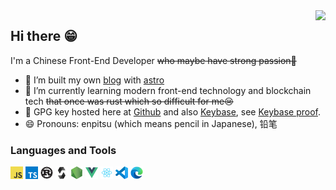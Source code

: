<img src="https://github-stats.liuli.lol/api?username=enpitsuLin&theme=dracula&show_icons=true&include_all_commits=true&count_private=true" align="right">

## Hi there 😁

I'm a Chinese Front-End Developer ~~who maybe have strong passion🤣~~

- 🔭 I’m built my own [blog](https://enpitsulin.xyz/) with [astro](https://github.com/withastro/astro)
- 🌱 I’m currently learning modern front-end technology and blockchain tech ~~that once was rust which so difficult for me😢~~
- 🔑 GPG key hosted here at [Github](https://github.com/enpitsulin.gpg) and also [Keybase](https://keybase.io/enpitsulin/pgp_keys.asc), see [Keybase proof](https://gist.github.com/enpitsuLin/9a76c29f2e58cd0fbe673e2f28dba360).
- 😄 Pronouns: enpitsu (which means pencil in Japanese), 铅笔

### Languages and Tools

<code><a href="https://github.com/topics/javascript" target="_blank"><img height="20" src="https://raw.githubusercontent.com/github/explore/80688e429a7d4ef2fca1e82350fe8e3517d3494d/topics/javascript/javascript.png"></a></code>
<code><a href="https://github.com/topics/typescript" target="_blank"><img height="20" src="https://raw.githubusercontent.com/github/explore/80688e429a7d4ef2fca1e82350fe8e3517d3494d/topics/typescript/typescript.png"></a></code>
<code><a herf="https://github.com/topics/rust"><img height="20" src="https://raw.githubusercontent.com/github/explore/80688e429a7d4ef2fca1e82350fe8e3517d3494d/topics/rust/rust.png"></a></code>
<code><a href="https://github.com/topics/solidity" traget="_blank"><img height="20" src="https://raw.githubusercontent.com/github/explore/ba9de12f88fd08825c51928e91f1678cb5c94b26/topics/solidity/solidity.png"></a></code>
<code><a href="https://github.com/topics/nodejs" target="_blank"><img height="20" src="https://raw.githubusercontent.com/github/explore/80688e429a7d4ef2fca1e82350fe8e3517d3494d/topics/nodejs/nodejs.png"></a></code>
<code><a href="https://github.com/topics/vue" target="_blank"><img height="20" src="https://raw.githubusercontent.com/github/explore/80688e429a7d4ef2fca1e82350fe8e3517d3494d/topics/vue/vue.png"></a></code>
<code><a href="https://github.com/topics/react" target="_blank"><img height="20" src="https://raw.githubusercontent.com/github/explore/80688e429a7d4ef2fca1e82350fe8e3517d3494d/topics/react/react.png"></a></code>
<code><a href="https://github.com/topics/vscode" target="_blank"><img height="20" src="https://raw.githubusercontent.com/github/explore/bbd48b997e8d0bef63f676eca4da5e1f76487b56/topics/visual-studio-code/visual-studio-code.png"></a></code>
<code><a href="https://github.com/topics/edge" target="_blank"><img height="20" src="https://raw.githubusercontent.com/github/explore/1f1d76edb46a3687b6aa23a97af184650181c459/topics/edge/edge.png"></a></code>
